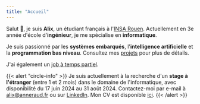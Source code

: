 ```yaml
---
title: "Accueil"
---
```


Salut 👋, je suis **Alix**, un étudiant français à l'[INSA Rouen](https://www.insa-rouen.fr). Actuellement en 3e année d'école d'**ingénieur**, je me spécialise en **informatique**.

Je suis passionné par les **systèmes embarqués**, l'**intelligence artificielle** et la **programmation bas niveau**. Consultez mes [projets](/projects) pour plus de détails.

J'ai également un [job à temps partiel](/experiences).

{{< alert "circle-info" >}}
Je suis actuellement à la recherche d'un **stage à l'étranger** (entre 1 et 2 mois) dans le domaine de l'informatique, avec disponibilité du 17 juin 2024 au 31 août 2024.
Contactez-moi par e-mail à [alix@anneraud.fr](mailto:alix@anneraud.fr) ou sur [LinkedIn](https://www.linkedin.com/in/alix-anneraud/).
Mon CV est disponible [ici](/Resume.pdf).
{{< /alert >}}